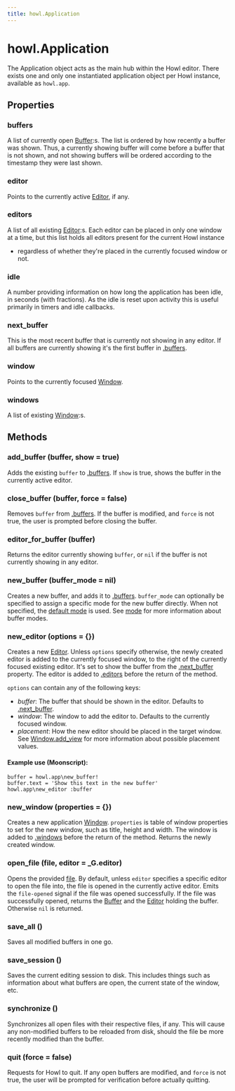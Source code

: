 ```yaml
---
title: howl.Application
---
```


# howl.Application

The Application object acts as the main hub within the Howl editor. There exists
one and only one instantiated application object per Howl instance, available as
`howl.app`.

## Properties

### buffers

A list of currently open [Buffer]:s. The list is ordered by how recently a
buffer was shown. Thus, a currently showing buffer will come before a buffer
that is not shown, and  not showing buffers will be ordered according to the
timestamp they were last shown.

### editor

Points to the currently active [Editor], if any.

### editors

A list of all existing [Editor]:s. Each editor can be placed in only one window
at a time, but this list holds all editors present for the current Howl instance
- regardless of whether they're placed in the currently focused window or not.

### idle

A number providing information on how long the application has been idle, in
seconds (with fractions). As the idle is reset upon activity this is useful
primarily in timers and idle callbacks.

### next_buffer

This is the most recent buffer that is currently not showing in any editor. If
all buffers are currently showing it's the first buffer in [.buffers].

### window

Points to the currently focused [Window].

### windows

A list of existing [Window]:s.

## Methods

### add_buffer (buffer, show = true)

Adds the existing `buffer` to [.buffers]. If `show` is true, shows the buffer in
the currently active editor.

### close_buffer (buffer, force = false)

Removes `buffer` from [.buffers]. If the buffer is modified, and `force` is not
true, the user  is prompted before closing the buffer.

### editor_for_buffer (buffer)

Returns the editor currently showing `buffer`, or `nil` if the buffer is not
currently showing in any editor.

### new_buffer (buffer_mode = nil)

Creates a new buffer, and adds it to [.buffers]. `buffer_mode` can optionally be
specified to assign a specific mode for the new buffer directly. When not
specified, the [default mode] is used. See [mode] for more information about
buffer modes.

### new_editor (options = {})

Creates a new [Editor]. Unless `options` specify otherwise, the newly created
editor is added to the currently focused window, to the right of the currently
focused existing editor. It's set to show the buffer from the [.next_buffer]
property. The editor is added to [.editors] before the return of the method.

`options` can contain any of the following keys:

- *buffer*: The buffer that should be shown in the editor. Defaults to [.next_buffer].
- *window*: The window to add the editor to. Defaults to the currently focused window.
- *placement*: How the new editor should be placed in the target window. See
  [Window.add_view](ui/window.html#add_view) for more information about possible
  placement values.

#### Example use (Moonscript):

```moon
buffer = howl.app\new_buffer!
buffer.text = 'Show this text in the new buffer'
howl.app\new_editor :buffer
```


### new_window (properties = {})

Creates a new application [Window]. `properties` is table of window properties
to set for the new window, such as title, height and width. The window is added
to [.windows] before the return of the method. Returns the newly created window.

### open_file (file, editor = _G.editor)

Opens the provided [file](fs/file.html). By default, unless `editor` specifies a
specific editor to open the file into, the file is opened in the currently
active editor. Emits the `file-opened` signal if the file was opened
successfully. If the file was successfully opened, returns the [Buffer] and the
[Editor] holding the buffer. Otherwise `nil` is returned.

### save_all ()

Saves all modified buffers in one go.

### save_session ()

Saves the current editing session to disk. This includes things such as
information about what buffers are open, the current state of the window, etc.

### synchronize ()

Synchronizes all open files with their respective files, if any. This will cause
any non-modified buffers to be reloaded from disk, should the file be more
recently modified than the buffer.

### quit (force = false)

Requests for Howl to quit. If any open buffers are modified, and `force` is not
true, the user will be prompted for verification before actually quitting.

[.buffers]: #.buffers
[.editors]: #.editors
[.next_buffer]: #.next_buffer
[.windows]: #.windows
[Buffer]: buffer.html
[Editor]: ui/editor.html
[Window]: ui/window.html
[mode]: mode.html
[default mode]: modes/default_mode.html
